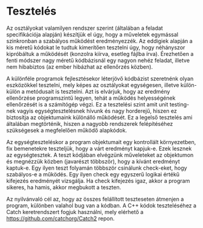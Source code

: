 # Tesztelés

Az osztályokat valamilyen rendszer szerint (általában a feladat specifikációja alapján) készítjük el úgy, hogy a műveletek egymással szinkronban a szabályos működést eredményezzék.
Az eddigiek alapján a kis méretű kódokat le tudtuk kimerítően tesztelni úgy, hogy néhányszor kipróbáltuk a működését (konzolra kiírva, esetleg fájlba írva).
Érezhetően a fenti módszer nagy méretű kódbázisnál egy nagyon nehéz feladat, illetve nem hibabiztos (az ember hibázhat az ellenőrzés közben).

A különféle programok fejlesztésekor léterjövő kódbázist szeretnénk olyan eszközökkel tesztelni, mely képes az osztályokat egységesen, illetve külön-külön a metódusait is tesztelni.
Azt is elvárjuk, hogy az eredmény ellenőrzése programszintű legyen, tehát a működés helyességének ellenőrzését is a számítógép végzi.
Ez a tesztelési szint amit unit testing-nek vagyis egységtesztelésnek hívunk és nagy horderejű, hiszen ez biztosítja az objektumaink különálló működését.
Ez a legelső tesztelés ami általában megtörténik, hiszen a nagyobb rendszerek felépítéséhez szükségesek a megfelelően működő alapkódok.

Az egységteszteléskor a program objektumait egy kontrollált környezetben, fix bemenetekre teszteljük, hogy a várt eredményt kapjuk-e.
Ezek lesznek az egységtesztek.
A teszt kódjában elvégzünk műveleteket az objektumon és megnézzük közben (javarészt többször), hogy a kívánt eredményt kaptuk-e.
Egy ilyen teszt folyamán többször csinálunk check-eket, hogy szabályos-e a működés.
Egy ilyen check egy egyszerű logikai értékű kifejezés eredményét vizsgálja.
Ha check kifejezés igaz, akkor a program sikeres, ha hamis, akkor megbukott a teszten.

Az nyilvánvaló cél az, hogy az összes felállított teszteseten átmenjen a program, különben valahol bug van a kódban.
A C++ kódok teszteléséhez a Catch keretrendszert fogjuk használni, mely elérhető a https://github.com/catchorg/Catch2 repon.
